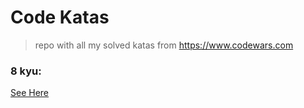 # Code Katas

> repo with all my solved katas from <https://www.codewars.com>

### 8 kyu:

[See Here](./8-kyu/README.md)
